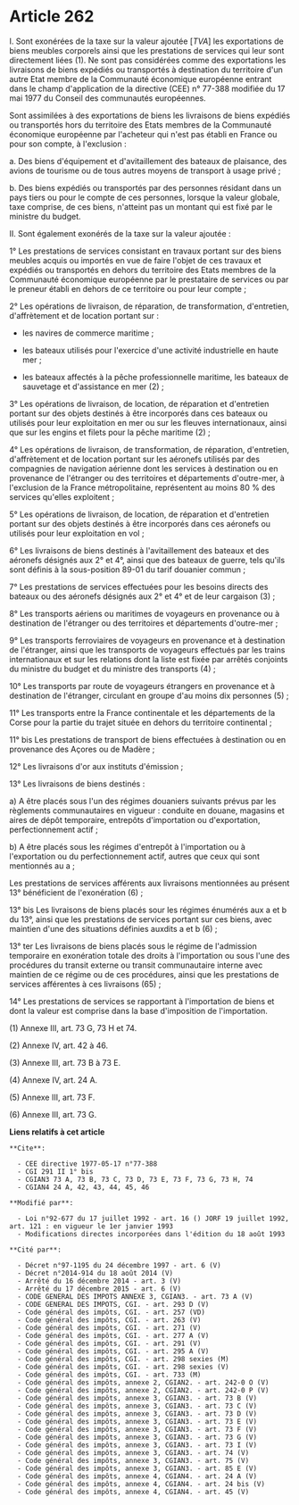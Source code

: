 # Article 262

I. Sont exonérées de la taxe sur la valeur ajoutée [*TVA*] les exportations de biens meubles corporels ainsi que les
prestations de services qui leur sont directement liées (1). Ne sont pas considérées comme des exportations les livraisons de
biens expédiés ou transportés à destination du territoire d'un autre Etat membre de la Communauté économique européenne
entrant dans le champ d'application de la directive (CEE) n° 77-388 modifiée du 17 mai 1977 du Conseil des communautés
européennes.

Sont assimilées à des exportations de biens les livraisons de biens expédiés ou transportés hors du territoire des Etats
membres de la Communauté économique européenne par l'acheteur qui n'est pas établi en France ou pour son compte, à
l'exclusion :

a. Des biens d'équipement et d'avitaillement des bateaux de plaisance, des avions de tourisme ou de tous autres moyens de
transport à usage privé ;

b. Des biens expédiés ou transportés par des personnes résidant dans un pays tiers ou pour le compte de ces personnes,
lorsque la valeur globale, taxe comprise, de ces biens, n'atteint pas un montant qui est fixé par le ministre du budget.

II. Sont également exonérés de la taxe sur la valeur ajoutée :

1° Les prestations de services consistant en travaux portant sur des biens meubles acquis ou importés en vue de faire l'objet
de ces travaux et expédiés ou transportés en dehors du territoire des Etats membres de la Communauté économique européenne
par le prestataire de services ou par le preneur établi en dehors de ce territoire ou pour leur compte ;

2° Les opérations de livraison, de réparation, de transformation, d'entretien, d'affrètement et de location portant sur :

- les navires de commerce maritime ;

- les bateaux utilisés pour l'exercice d'une activité industrielle en haute mer ;

- les bateaux affectés à la pêche professionnelle maritime, les bateaux de sauvetage et d'assistance en mer (2) ;

3° Les opérations de livraison, de location, de réparation et d'entretien portant sur des objets destinés à être incorporés
dans ces bateaux ou utilisés pour leur exploitation en mer ou sur les fleuves internationaux, ainsi que sur les engins et
filets pour la pêche maritime (2) ;

4° Les opérations de livraison, de transformation, de réparation, d'entretien, d'affrètement et de location portant sur les
aéronefs utilisés par des compagnies de navigation aérienne dont les services à destination ou en provenance de l'étranger ou
des territoires et départements d'outre-mer, à l'exclusion de la France métropolitaine, représentent au moins 80 % des
services qu'elles exploitent ;

5° Les opérations de livraison, de location, de réparation et d'entretien portant sur des objets destinés à être incorporés
dans ces aéronefs ou utilisés pour leur exploitation en vol ;

6° Les livraisons de biens destinés à l'avitaillement des bateaux et des aéronefs désignés aux 2° et 4°, ainsi que des
bateaux de guerre, tels qu'ils sont définis à la sous-position 89-01 du tarif douanier commun ;

7° Les prestations de services effectuées pour les besoins directs des bateaux ou des aéronefs désignés aux 2° et 4° et de
leur cargaison (3) ;

8° Les transports aériens ou maritimes de voyageurs en provenance ou à destination de l'étranger ou des territoires et
départements d'outre-mer ;

9° Les transports ferroviaires de voyageurs en provenance et à destination de l'étranger, ainsi que les transports de
voyageurs effectués par les trains internationaux et sur les relations dont la liste est fixée par arrêtés conjoints du
ministre du budget et du ministre des transports (4) ;

10° Les transports par route de voyageurs étrangers en provenance et à destination de l'étranger, circulant en groupe d'au
moins dix personnes (5) ;

11° Les transports entre la France continentale et les départements de la Corse pour la partie du trajet située en dehors du
territoire continental ;

11° bis Les prestations de transport de biens effectuées à destination ou en provenance des Açores ou de Madère ;

12° Les livraisons d'or aux instituts d'émission ;

13° Les livraisons de biens destinés :

a) A être placés sous l'un des régimes douaniers suivants prévus par les règlements communautaires en vigueur : conduite en
douane, magasins et aires de dépôt temporaire, entrepôts d'importation ou d'exportation, perfectionnement actif ;

b) A être placés sous les régimes d'entrepôt à l'importation ou à l'exportation ou du perfectionnement actif, autres que ceux
qui sont mentionnés au a ;

Les prestations de services afférents aux livraisons mentionnées au présent 13° bénéficient de l'exonération (6) ;

13° bis Les livraisons de biens placés sour les régimes énumérés aux a et b du 13°, ainsi que les prestations de services
portant sur ces biens, avec maintien d'une des situations définies auxdits a et b (6) ;

13° ter Les livraisons de biens placés sous le régime de l'admission temporaire en exonération totale des droits à
l'importation ou sous l'une des procédures du transit externe ou transit communautaire interne avec maintien de ce régime ou
de ces procédures, ainsi que les prestations de services afférentes à ces livraisons  (65) ;

14° Les prestations de services se rapportant à l'importation de biens et dont la valeur est comprise dans la base
d'imposition de l'importation.

(1) Annexe III, art. 73 G, 73 H et 74.

(2) Annexe IV, art. 42 à 46.

(3) Annexe III, art. 73 B à 73 E.

(4) Annexe IV, art. 24 A.

(5) Annexe III, art. 73 F.

(6) Annexe III, art. 73 G.

**Liens relatifs à cet article**

	**Cite**:

	  - CEE directive 1977-05-17 n°77-388
	  - CGI 291 II 1° bis
	  - CGIAN3 73 A, 73 B, 73 C, 73 D, 73 E, 73 F, 73 G, 73 H, 74
	  - CGIAN4 24 A, 42, 43, 44, 45, 46

	**Modifié par**:

	  - Loi n°92-677 du 17 juillet 1992 - art. 16 () JORF 19 juillet 1992, art. 121 : en vigueur le 1er janvier 1993
	  - Modifications directes incorporées dans l'édition du 18 août 1993

	**Cité par**:

	  - Décret n°97-1195 du 24 décembre 1997 - art. 6 (V)
	  - Décret n°2014-914 du 18 août 2014 (V)
	  - Arrêté du 16 décembre 2014 - art. 3 (V)
	  - Arrêté du 17 décembre 2015 - art. 6 (V)
	  - CODE GENERAL DES IMPOTS ANNEXE 3, CGIAN3. - art. 73 A (V)
	  - CODE GENERAL DES IMPOTS, CGI. - art. 293 D (V)
	  - Code général des impôts, CGI. - art. 257 (VD)
	  - Code général des impôts, CGI. - art. 263 (V)
	  - Code général des impôts, CGI. - art. 271 (V)
	  - Code général des impôts, CGI. - art. 277 A (V)
	  - Code général des impôts, CGI. - art. 291 (V)
	  - Code général des impôts, CGI. - art. 295 A (V)
	  - Code général des impôts, CGI. - art. 298 sexies (M)
	  - Code général des impôts, CGI. - art. 298 sexies (V)
	  - Code général des impôts, CGI. - art. 733 (M)
	  - Code général des impôts, annexe 2, CGIAN2. - art. 242-0 O (V)
	  - Code général des impôts, annexe 2, CGIAN2. - art. 242-0 P (V)
	  - Code général des impôts, annexe 3, CGIAN3. - art. 73 B (V)
	  - Code général des impôts, annexe 3, CGIAN3. - art. 73 C (V)
	  - Code général des impôts, annexe 3, CGIAN3. - art. 73 D (V)
	  - Code général des impôts, annexe 3, CGIAN3. - art. 73 E (V)
	  - Code général des impôts, annexe 3, CGIAN3. - art. 73 F (V)
	  - Code général des impôts, annexe 3, CGIAN3. - art. 73 G (V)
	  - Code général des impôts, annexe 3, CGIAN3. - art. 73 I (V)
	  - Code général des impôts, annexe 3, CGIAN3. - art. 74 (V)
	  - Code général des impôts, annexe 3, CGIAN3. - art. 75 (V)
	  - Code général des impôts, annexe 3, CGIAN3. - art. 85 E (V)
	  - Code général des impôts, annexe 4, CGIAN4. - art. 24 A (V)
	  - Code général des impôts, annexe 4, CGIAN4. - art. 24 bis (V)
	  - Code général des impôts, annexe 4, CGIAN4. - art. 45 (V)
